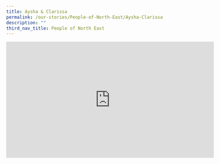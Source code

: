 ```yaml
---
title: Aysha & Clarissa
permalink: /our-stories/People-of-North-East/Aysha-Clarissa
description: ""
third_nav_title: People of North East
---
```


<iframe src="https://www.facebook.com/plugins/video.php?height=314&href=https%3A%2F%2Fwww.facebook.com%2FNECDC%2Fvideos%2F5548350228564946%2F&show_text=false&width=560&t=0" width="560" height="314" style="border:none;overflow:hidden" scrolling="no" frameborder="0" allowfullscreen="true" allow="autoplay; clipboard-write; encrypted-media; picture-in-picture; web-share" allowFullScreen="true"></iframe>